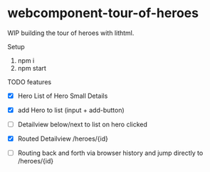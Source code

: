 # webcomponent-tour-of-heroes

WIP building the tour of heroes with lithtml.

Setup

1) npm i
2) npm start 

TODO features
- [x] Hero List of Hero Small Details
- [x] add Hero to list (input + add-button)
- [ ] Detailview below/next to list on hero clicked
- [x] Routed Detailview /heroes/{id}
- [ ] Routing back and forth via browser history and jump directly to /heroes/{id}

